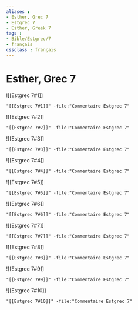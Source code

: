 ```yaml
---
aliases : 
- Esther, Grec 7
- Estgrec 7
- Esther, Greek 7
tags : 
- Bible/Estgrec/7
- français
cssclass : français
---
```


# Esther, Grec 7

![[Estgrec 7#1]]

```query
"[[Estgrec 7#1]]" -file:"Commentaire Estgrec 7"
```

![[Estgrec 7#2]]

```query
"[[Estgrec 7#2]]" -file:"Commentaire Estgrec 7"
```

![[Estgrec 7#3]]

```query
"[[Estgrec 7#3]]" -file:"Commentaire Estgrec 7"
```

![[Estgrec 7#4]]

```query
"[[Estgrec 7#4]]" -file:"Commentaire Estgrec 7"
```

![[Estgrec 7#5]]

```query
"[[Estgrec 7#5]]" -file:"Commentaire Estgrec 7"
```

![[Estgrec 7#6]]

```query
"[[Estgrec 7#6]]" -file:"Commentaire Estgrec 7"
```

![[Estgrec 7#7]]

```query
"[[Estgrec 7#7]]" -file:"Commentaire Estgrec 7"
```

![[Estgrec 7#8]]

```query
"[[Estgrec 7#8]]" -file:"Commentaire Estgrec 7"
```

![[Estgrec 7#9]]

```query
"[[Estgrec 7#9]]" -file:"Commentaire Estgrec 7"
```

![[Estgrec 7#10]]

```query
"[[Estgrec 7#10]]" -file:"Commentaire Estgrec 7"
```

